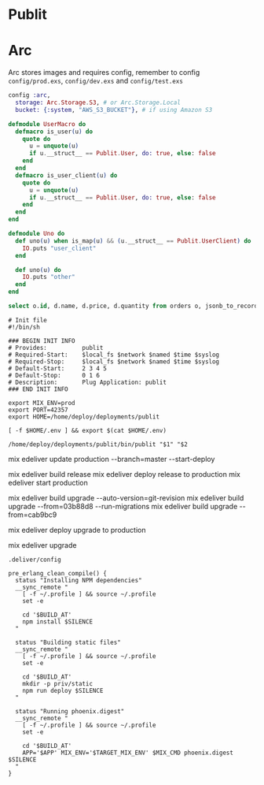 # Publit

# Arc
Arc stores images and requires config, remember to config
`config/prod.exs`, `config/dev.exs` and `config/test.exs`

```elixir
config :arc,
  storage: Arc.Storage.S3, # or Arc.Storage.Local
  bucket: {:system, "AWS_S3_BUCKET"}, # if using Amazon S3
```


```elixir
defmodule UserMacro do
  defmacro is_user(u) do
    quote do
      u = unquote(u)
      if u.__struct__ == Publit.User, do: true, else: false
    end
  end
  defmacro is_user_client(u) do
    quote do
      u = unquote(u)
      if u.__struct__ == Publit.User, do: true, else: false
    end
  end
end

defmodule Uno do
  def uno(u) when is_map(u) && (u.__struct__ == Publit.UserClient) do
    IO.puts "user_client"
  end

  def uno(u) do
    IO.puts "other"
  end
end

```


```sql
select o.id, d.name, d.price, d.quantity from orders o, jsonb_to_recordset(o.details) as d(price numeric, name text, quantity int)
```

```
# Init file
#!/bin/sh

### BEGIN INIT INFO
# Provides:          publit
# Required-Start:    $local_fs $network $named $time $syslog
# Required-Stop:     $local_fs $network $named $time $syslog
# Default-Start:     2 3 4 5
# Default-Stop:      0 1 6
# Description:       Plug Application: publit
### END INIT INFO

export MIX_ENV=prod
export PORT=42357
export HOME=/home/deploy/deployments/publit

[ -f $HOME/.env ] && export $(cat $HOME/.env)

/home/deploy/deployments/publit/bin/publit "$1" "$2
```

mix edeliver update production --branch=master --start-deploy

mix edeliver build release
mix edeliver deploy release to production
mix edeliver start production

mix edeliver build upgrade --auto-version=git-revision
mix edeliver build upgrade --from=03b88d8 --run-migrations
mix edeliver build upgrade --from=cab9bc9

mix edeliver deploy upgrade to production

mix edeliver upgrade

`.deliver/config`

```
pre_erlang_clean_compile() {
  status "Installing NPM dependencies"
  __sync_remote "
    [ -f ~/.profile ] && source ~/.profile
    set -e

    cd '$BUILD_AT'
    npm install $SILENCE
  "

  status "Building static files"
  __sync_remote "
    [ -f ~/.profile ] && source ~/.profile
    set -e

    cd '$BUILD_AT'
    mkdir -p priv/static
    npm run deploy $SILENCE
  "

  status "Running phoenix.digest"
  __sync_remote "
    [ -f ~/.profile ] && source ~/.profile
    set -e

    cd '$BUILD_AT'
    APP='$APP' MIX_ENV='$TARGET_MIX_ENV' $MIX_CMD phoenix.digest $SILENCE
  "
}
```
